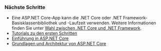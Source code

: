### <a name="next-steps"></a>Nächste Schritte

* Eine ASP.NET Core-App kann die .NET Core oder .NET Framework-Basisklassenbibliothek und -Laufzeit verwenden. Weitere Informationen finden Sie unter [Wahl zwischen .NET Core und .NET Framework](/dotnet/articles/standard/choosing-core-framework-server).
* [Tutorials zu den ersten Schritten](xref:tutorials/index)
* [Einführung in ASP.NET Core](xref:index) 
* [Grundlagen und Architektur von ASP.NET Core](xref:fundamentals/index)
